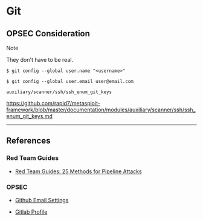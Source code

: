 # Git

## OPSEC Consideration

> [!NOTE]
> They don't have to be real.

```
$ git config --global user.name "<username>"

$ git config --global user.email user@email.com
```

```
auxiliary/scanner/ssh/ssh_enum_git_keys
```

https://github.com/rapid7/metasploit-framework/blob/master/documentation/modules/auxiliary/scanner/ssh/ssh_enum_git_keys.md

---
## References

### Red Team Guides

- [Red Team Guides: 25 Methods for Pipeline Attacks](https://blog.redteamguides.com/25-methods-for-pipeline-attacksrtc0011)

### OPSEC

- [Github Email Settings](https://github.com/settings/emails)

- [Gitlab Profile](https://gitlab.com/-/profile)